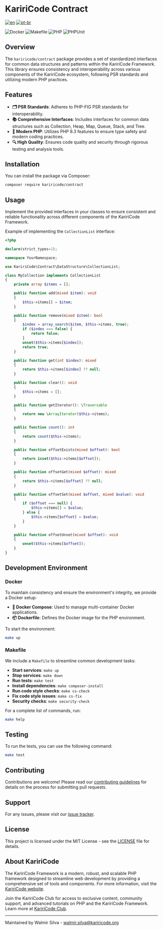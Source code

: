 # KaririCode Contract

[![en](https://img.shields.io/badge/lang-en-red.svg)](README.md)
[![pt-br](https://img.shields.io/badge/lang-pt--br-green.svg)](README.pt-br.md)

![Docker](https://img.shields.io/badge/Docker-2496ED?style=for-the-badge&logo=docker&logoColor=white)
![Makefile](https://img.shields.io/badge/Makefile-1D1D1D?style=for-the-badge&logo=gnu&logoColor=white)
![PHP](https://img.shields.io/badge/PHP-777BB4?style=for-the-badge&logo=php&logoColor=white)
![PHPUnit](https://img.shields.io/badge/PHPUnit-78E130?style=for-the-badge&logo=phpunit&logoColor=white)

## Overview

The `kariricode/contract` package provides a set of standardized interfaces for common data structures and patterns within the KaririCode Framework. This library ensures consistency and interoperability across various components of the KaririCode ecosystem, following PSR standards and utilizing modern PHP practices.

## Features

- **🗂️ PSR Standards**: Adheres to PHP-FIG PSR standards for interoperability.
- **📚 Comprehensive Interfaces**: Includes interfaces for common data structures such as Collection, Heap, Map, Queue, Stack, and Tree.
- **🚀 Modern PHP**: Utilizes PHP 8.3 features to ensure type safety and modern coding practices.
- **🔍 High Quality**: Ensures code quality and security through rigorous testing and analysis tools.

## Installation

You can install the package via Composer:

```bash
composer require kariricode/contract
```

## Usage

Implement the provided interfaces in your classes to ensure consistent and reliable functionality across different components of the KaririCode Framework.

Example of implementing the `CollectionList` interface:

```php
<?php

declare(strict_types=1);

namespace YourNamespace;

use KaririCode\Contract\DataStructure\CollectionList;

class MyCollection implements CollectionList
{
    private array $items = [];

    public function add(mixed $item): void
    {
        $this->items[] = $item;
    }

    public function remove(mixed $item): bool
    {
        $index = array_search($item, $this->items, true);
        if ($index === false) {
            return false;
        }
        unset($this->items[$index]);
        return true;
    }

    public function get(int $index): mixed
    {
        return $this->items[$index] ?? null;
    }

    public function clear(): void
    {
        $this->items = [];
    }

    public function getIterator(): \Traversable
    {
        return new \ArrayIterator($this->items);
    }

    public function count(): int
    {
        return count($this->items);
    }

    public function offsetExists(mixed $offset): bool
    {
        return isset($this->items[$offset]);
    }

    public function offsetGet(mixed $offset): mixed
    {
        return $this->items[$offset] ?? null;
    }

    public function offsetSet(mixed $offset, mixed $value): void
    {
        if ($offset === null) {
            $this->items[] = $value;
        } else {
            $this->items[$offset] = $value;
        }
    }

    public function offsetUnset(mixed $offset): void
    {
        unset($this->items[$offset]);
    }
}
```

## Development Environment

### Docker

To maintain consistency and ensure the environment's integrity, we provide a Docker setup:

- **🐳 Docker Compose**: Used to manage multi-container Docker applications.
- **📦 Dockerfile**: Defines the Docker image for the PHP environment.

To start the environment:

```bash
make up
```

### Makefile

We include a `Makefile` to streamline common development tasks:

- **Start services**: `make up`
- **Stop services**: `make down`
- **Run tests**: `make test`
- **Install dependencies**: `make composer-install`
- **Run code style checks**: `make cs-check`
- **Fix code style issues**: `make cs-fix`
- **Security checks**: `make security-check`

For a complete list of commands, run:

```bash
make help
```

## Testing

To run the tests, you can use the following command:

```bash
make test
```

## Contributing

Contributions are welcome! Please read our [contributing guidelines](CONTRIBUTING.md) for details on the process for submitting pull requests.

## Support

For any issues, please visit our [issue tracker](https://github.com/Kariri-PHP-Framework/kariri-contract/issues).

## License

This project is licensed under the MIT License - see the [LICENSE](LICENSE) file for details.

## About KaririCode

The KaririCode Framework is a modern, robust, and scalable PHP framework designed to streamline web development by providing a comprehensive set of tools and components. For more information, visit the [KaririCode website](https://kariricode.org/).

Join the KaririCode Club for access to exclusive content, community support, and advanced tutorials on PHP and the KaririCode Framework. Learn more at [KaririCode Club](https://kariricode.org/club).

---

Maintained by Walmir Silva - [walmir.silva@kariricode.org](mailto:walmir.silva@kariricode.org)
